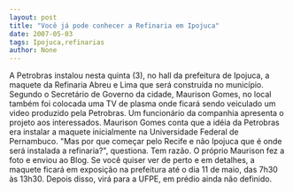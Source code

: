 ```yaml
---
layout: post
title: "Você já pode conhecer a Refinaria em Ipojuca"
date: 2007-05-03
tags: Ipojuca,refinarias
author: None
---
```

A Petrobras instalou nesta quinta (3), no hall da prefeitura de Ipojuca, a maquete da Refinaria Abreu e Lima que será construída no município. 
Segundo o Secretário de Governo da cidade, Maurison Gomes, no local também foi colocada uma TV de plasma onde ficará sendo veiculado um video produzido pela Petrobras. Um funcionário da companhia apresenta o projeto aos interessados.
Maurison Gomes conta que a idéia da Petrobras era instalar a maquete inicialmente na Universidade Federal de Pernambuco. \"Mas por que começar pelo Recife e não Ipojuca que é onde será instalada a refinaria?\", questiona. Tem razão. 
O próprio Maurison fez a foto e enviou ao Blog. Se você quiser ver de perto e em detalhes, a maquete ficará em exposição na prefeitura até o dia 11 de maio, das 7h30 às 13h30. 
Depois disso, virá para a UFPE, em prédio ainda não definido.  